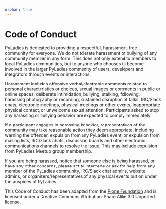 ```yaml
---
orphan: true
---
```


# Code of Conduct

PyLadies is dedicated to providing a respectful, harassment-free community for everyone. We do not tolerate harassment or bullying of any community member in any form. This does not only extend to members to local PyLadies communities, but to anyone who chooses to become involved in the larger PyLadies community of users, developers and integrators through events or interactions.

Harassment includes offensive verbal/electronic comments related to personal characteristics or choices, sexual images or comments in public or online spaces, deliberate intimidation, bullying, stalking, following, harassing photography or recording, sustained disruption of talks, IRC/Slack chats, electronic meetings, physical meetings or other events, inappropriate physical contact, or unwelcome sexual attention. Participants asked to stop any harassing or bullying behavior are expected to comply immediately.

If a participant engages in harassing behavior, representatives of the community may take reasonable action they deem appropriate, including warning the offender, expulsion from any PyLadies event, or expulsion from mailing lists, IRC/Slack chats, discussion boards and other electronic communications channels to resolve the issue. This may include expulsion from PyLadies Meetup group membership.

If you are being harassed, notice that someone else is being harassed, or have any other concerns, please act to intercede or ask for help from any member of the PyLadies community, IRC/Slack chat admins, website admins, or organizers/representatives of any physical events put on under the auspices of PyLadies.

This Code of Conduct has been adapted from the [Plone Foundation] and is licensed under a Creative Commons Attribution-Share Alike 3.0 Unported [license].

[license]: http://creativecommons.org/licenses/by-sa/3.0/
[plone foundation]: http://plone.org/foundation/materials/foundation-resolutions/code-of-conduct
